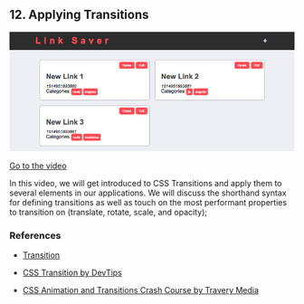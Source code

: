 ## 12. Applying Transitions

![screen](screen.png)


[Go to the video]()



In this video, we will get introduced to CSS Transitions and apply them to several elements in our applications.  We will discuss the shorthand syntax for defining transitions as well as touch on the most performant properties to transition on (translate, rotate, scale, and opacity);

### References

- [Transition](https://css-tricks.com/almanac/properties/t/transition/)

- [CSS Transition by DevTips](https://www.youtube.com/watch?v=8kK-cA99SA0&t=871s)

- [CSS Animation and Transitions Crash Course by Travery Media](https://www.youtube.com/watch?v=zHUpx90NerM)
